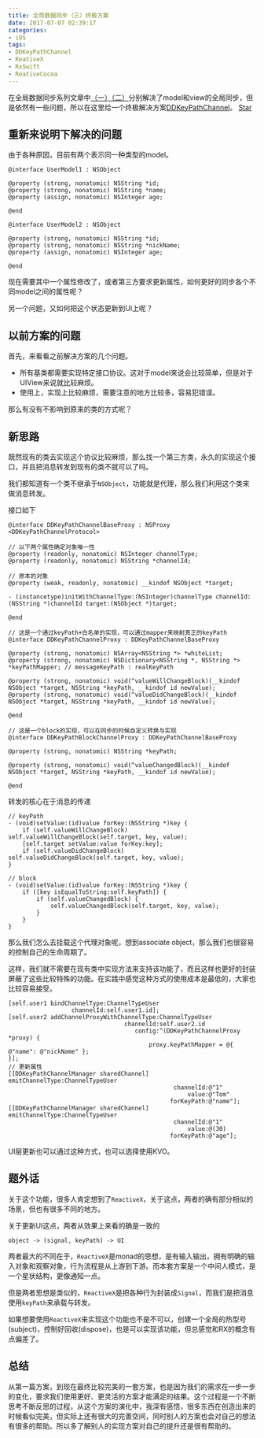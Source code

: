 ```yaml
---
title: 全局数据同步（三）终极方案
date: 2017-07-07 02:39:17
categories:
- iOS
tags:
- DDKeyPathChannel
- ReativeX
- RxSwift
- ReativeCocoa
---
```


在全局数据同步系列文章中[（一）](/2017/04/02/2017-04-09-客户端全局数据同步方案一/)[（二）](/2017/04/09/2017-04-09-全局数据同步（二）UI篇/)分别解决了model和view的全局同步，但是依然有一些问题，所以在这里给一个终极解决方案[DDKeyPathChannel](https://github.com/djs66256/DDKeyPathChannel)。 <a class="github-button" href="https://github.com/djs66256/DDKeyPathChannel" aria-label="Star djs66256/DDKeyPathChannel on GitHub">Star</a>

<!--more-->

## 重新来说明下解决的问题

由于各种原因，目前有两个表示同一种类型的model。

```objc
@interface UserModel1 : NSObject

@property (strong, nonatomic) NSString *id;
@property (strong, nonatomic) NSString *name;
@property (assign, nonatomic) NSInteger age;

@end

@interface UserModel2 : NSObject

@property (strong, nonatomic) NSString *id;
@property (strong, nonatomic) NSString *nickName;
@property (assign, nonatomic) NSInteger age;

@end
```

现在需要其中一个属性修改了，或者第三方要求更新属性，如何更好的同步各个不同model之间的属性呢？

另一个问题，又如何把这个状态更新到UI上呢？

## 以前方案的问题

首先，来看看之前解决方案的几个问题。

- 所有基类都需要实现特定接口协议。这对于model来说会比较简单，但是对于UIView来说就比较麻烦。
- 使用上，实现上比较麻烦，需要注意的地方比较多，容易犯错误。

那么有没有不影响到原来的类的方式呢？

## 新思路

既然现有的类去实现这个协议比较麻烦，那么找一个第三方类，永久的实现这个接口，并且把消息转发到现有的类不就可以了吗。

我们都知道有一个类不继承于`NSObject`，功能就是代理，那么我们利用这个类来做消息转发。

接口如下

```objc
@interface DDKeyPathChannelBaseProxy : NSProxy <DDKeyPathChannelProtocol>

// 以下两个属性确定对象唯一性
@property (readonly, nonatomic) NSInteger channelType;
@property (readonly, nonatomic) NSString *channelId;

// 原本的对象
@property (weak, readonly, nonatomic) __kindof NSObject *target;

- (instancetype)initWithChannelType:(NSInteger)channelType channelId:(NSString *)channelId target:(NSObject *)target;

@end

// 这是一个通过keyPath+白名单的实现，可以通过mapper来映射真正的keyPath
@interface DDKeyPathChannelProxy : DDKeyPathChannelBaseProxy

@property (strong, nonatomic) NSArray<NSString *> *whiteList;
@property (strong, nonatomic) NSDictionary<NSString *, NSString *> *keyPathMapper; // messageKeyPath : realKeyPath

@property (strong, nonatomic) void(^valueWillChangeBlock)(__kindof NSObject *target, NSString *keyPath, __kindof id newValue);
@property (strong, nonatomic) void(^valueDidChangeBlock)(__kindof NSObject *target, NSString *keyPath, __kindof id newValue);

@end

// 这是一个block的实现，可以在同步的时候自定义转换与实现
@interface DDKeyPathBlockChannelProxy : DDKeyPathChannelBaseProxy

@property (strong, nonatomic) NSString *keyPath;

@property (strong, nonatomic) void(^valueChangedBlock)(__kindof NSObject *target, NSString *keyPath, __kindof id newValue);

@end
```

转发的核心在于消息的传递

```objc
// keyPath
- (void)setValue:(id)value forKey:(NSString *)key {
    if (self.valueWillChangeBlock) self.valueWillChangeBlock(self.target, key, value);
    [self.target setValue:value forKey:key];
    if (self.valueDidChangeBlock) self.valueDidChangeBlock(self.target, key, value);
}

// block
- (void)setValue:(id)value forKey:(NSString *)key {
    if ([key isEqualToString:self.keyPath]) {
        if (self.valueChangedBlock) {
            self.valueChangedBlock(self.target, key, value);
        }
    }
}
```

那么我们怎么去挂载这个代理对象呢，想到associate object，那么我们也很容易的控制自己的生命周期了。

这样，我们就不需要在现有类中实现方法来支持该功能了，而且这样也更好的封装屏蔽了这些比较特殊的功能。在实践中感觉这种方式的使用成本是最低的，大家也比较容易接受。

```objc
[self.user1 bindChannelType:ChannelTypeUser
                  channelId:self.user1.id];
[self.user2 addChannelProxyWithChannelType:ChannelTypeUser
                                 channelId:self.user2.id
                                    config:^(DDKeyPathChannelProxy *proxy) {
                                        proxy.keyPathMapper = @{ @"name": @"nickName" };
}];
// 更新属性
[[DDKeyPathChannelManager sharedChannel] emitChannelType:ChannelTypeUser
                                               channelId:@"1"
                                                   value:@"Tom"
                                              forKeyPath:@"name"];
[[DDKeyPathChannelManager sharedChannel] emitChannelType:ChannelTypeUser
                                               channelId:@"1"
                                                   value:@(30)
                                              forKeyPath:@"age"];
```

UI层更新也可以通过这种方式，也可以选择使用KVO。

## 题外话

关于这个功能，很多人肯定想到了`ReactiveX`，关于这点，两者的确有部分相似的场景，但也有很多不同的地方。

关于更新UI这点，两者从效果上来看的确是一致的

```
object -> (signal, keyPath) -> UI
```

两者最大的不同在于，`ReactiveX`是monad的思想，是有输入输出，拥有明确的输入对象和观察对象，行为流程是从上游到下游。而本套方案是一个中间人模式，是一个星状结构，更像通知一点。

但是两者思想是类似的，`ReactiveX`是把各种行为封装成`Signal`，而我们是把消息使用`keyPath`来承载与转发。

如果想要使用`ReactiveX`来实现这个功能也不是不可以，创建一个全局的热型号(subject)，控制好回收(dispose)，也是可以实现该功能，但总感觉和RX的概念有点偏差了。

## 总结

从第一篇方案，到现在最终比较完美的一套方案，也是因为我们的需求在一步一步的变化，要求我们使用更好、更灵活的方案才能满足的结果。这个过程是一个不断思考不断反思的过程，从这个方案的演化中，我深有感悟，很多东西在创造出来的时候看似完美，但实际上还有很大的完善空间，同时别人的方案也会对自己的想法有很多的帮助。所以多了解别人的实现方案对自己的提升还是很有帮助的。
